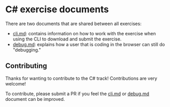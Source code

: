 # C&#35; exercise documents

There are two documents that are shared between all exercises:

- [cli.md][cli]: contains information on how to work with the exercise when using the CLI to download and submit the exercise.
- [debug.md][debug]: explains how a user that is coding in the browser can still do "debugging."

## Contributing

Thanks for wanting to contribute to the C# track! Contributions are very welcome!

To contribute, please submit a PR if you feel the [cli.md][cli] or [debug.md][debug] document can be improved.

[cli]: ./cli.md
[debug]: ./debug.md
